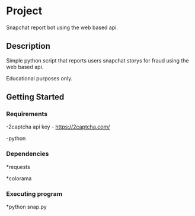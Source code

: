 # Project

Snapchat report bot using the web based api.

## Description

Simple python script that reports users snapchat storys for fraud using the web based api.

Educational purposes only.


## Getting Started

### Requirements

-2captcha api key - https://2captcha.com/

-python


### Dependencies

*requests

*colorama


### Executing program

*python snap.py
